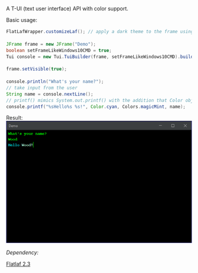 A T-UI (text user interface) API with color support.

Basic usage:
```java
FlatLafWrapper.customizeLaf(); // apply a dark theme to the frame using the flatlaf library

JFrame frame = new JFrame("Demo");
boolean setFrameLikeWindows10CMD = true;
Tui console = new Tui.TuiBuilder(frame, setFrameLikeWindows10CMD).build();

frame.setVisible(true);

console.println("What's your name?");
// take input from the user
String name = console.nextLine();
// printf() mimics System.out.printf() with the addition that Color objects will be encoded as Strings
console.printf("%sHello%s %s!", Color.cyan, Colors.magicMint, name);
```
Result:
![console](demo_console.PNG)

*Dependency:*

[Flatlaf 2.3](https://github.com/JFormDesigner/FlatLaf)

